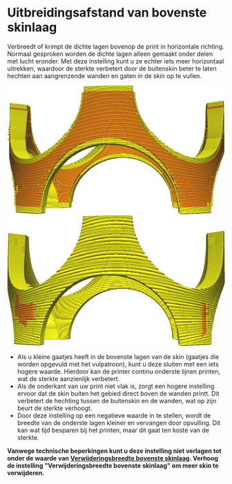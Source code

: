 Uitbreidingsafstand van bovenste skinlaag
====
Verbreedt of krimpt de dichte lagen bovenop de print in horizontale richting. Normaal gesproken worden de dichte lagen alleen gemaakt onder delen met lucht eronder. Met deze instelling kunt u ze echter iets meer horizontaal uitrekken, waardoor de sterkte verbetert door de buitenskin beter te laten hechten aan aangrenzende wanden en gaten in de skin op te vullen.

![Hoe skins (de gele delen) er meestal uitzien](../../../articles/images/skin_preshrink_original.png)
![Skins vergroot met 1 mm](../../../articles/images/expand_skins_expand_distance_1mm.png)

* Als u kleine gaatjes heeft in de bovenste lagen van de skin (gaatjes die worden opgevuld met het vulpatroon), kunt u deze sluiten met een iets hogere waarde. Hierdoor kan de printer continu onderste lijnen printen, wat de sterkte aanzienlijk verbetert.
* Als de onderkant van uw print niet vlak is, zorgt een hogere instelling ervoor dat de skin buiten het gebied direct boven de wanden printt. Dit verbetert de hechting tussen de buitenskin en de wanden, wat op zijn beurt de sterkte verhoogt.
* Door deze instelling op een negatieve waarde in te stellen, wordt de breedte van de onderste lagen kleiner en vervangen door opvulling. Dit kan wat tijd besparen bij het printen, maar dit gaat ten koste van de sterkte.

**Vanwege technische beperkingen kunt u deze instelling niet verlagen tot onder de waarde van [Verwijderingsbreedte bovenste skinlaag](top_skin_preshrink.md). Verhoog de instelling "Verwijderingsbreedte bovenste skinlaag" om meer skin te verwijderen.**